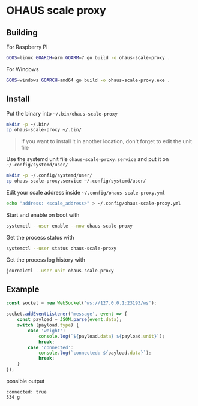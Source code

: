 # OHAUS scale proxy

## Building

For Raspberry PI
```sh
GOOS=linux GOARCH=arm GOARM=7 go build -o ohaus-scale-proxy .
```

For Windows
```sh
GOOS=windows GOARCH=amd64 go build -o ohaus-scale-proxy.exe .
```

## Install

Put the binary into `~/.bin/ohaus-scale-proxy`
```sh
mkdir -p ~/.bin/
cp ohaus-scale-proxy ~/.bin/
```
> If you want to install it in another location, don't forget to edit the unit file

Use the systemd unit file `ohaus-scale-proxy.service` and put it on `~/.config/systemd/user/`
```sh
mkdir -p ~/.config/systemd/user/
cp ohaus-scale-proxy.service ~/.config/systemd/user/
```

Edit your scale address inside `~/.config/ohaus-scale-proxy.yml`
```sh
echo "address: <scale_address>" > ~/.config/ohaus-scale-proxy.yml
```

Start and enable on boot with
```sh
systemctl --user enable --now ohaus-scale-proxy
```

Get the process status with
```sh
systemctl --user status ohaus-scale-proxy
```

Get the process log history with
```sh
journalctl --user-unit ohaus-scale-proxy
```

## Example
```js
const socket = new WebSocket('ws://127.0.0.1:23193/ws');

socket.addEventListener('message', event => {
    const payload = JSON.parse(event.data);
    switch (payload.type) {
        case 'weight':
            console.log(`${payload.data} ${payload.unit}`);
            break;
        case 'connected':
            console.log(`connected: ${payload.data}`);
            break;
    }
});
```

possible output
```
connected: true
534 g
```
